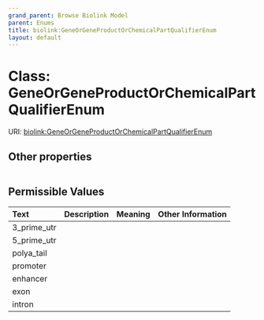 ```yaml
---
grand_parent: Browse Biolink Model
parent: Enums
title: biolink:GeneOrGeneProductOrChemicalPartQualifierEnum
layout: default
---
```


# Class: GeneOrGeneProductOrChemicalPartQualifierEnum




URI: [biolink:GeneOrGeneProductOrChemicalPartQualifierEnum](https://w3id.org/biolink/GeneOrGeneProductOrChemicalPartQualifierEnum)


## Other properties

|  |  |  |
| --- | --- | --- |

## Permissible Values

| Text | Description | Meaning | Other Information |
| :--- | :---: | :---: | ---: |
| 3_prime_utr |  |  |  |
| 5_prime_utr |  |  |  |
| polya_tail |  |  |  |
| promoter |  |  |  |
| enhancer |  |  |  |
| exon |  |  |  |
| intron |  |  |  |

